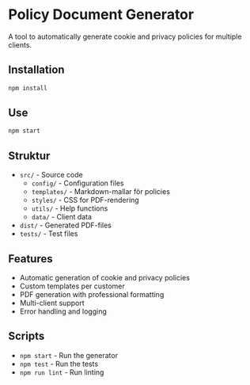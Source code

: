 # Policy Document Generator

A tool to automatically generate cookie and privacy policies for multiple clients.

## Installation

```bash
npm install
```

## Use

```bash
npm start
```

## Struktur

- `src/` - Source code
  - `config/` - Configuration files
  - `templates/` - Markdown-mallar för policies
  - `styles/` - CSS for PDF-rendering
  - `utils/` - Help functions
  - `data/` - Client data
- `dist/` - Generated PDF-files
- `tests/` - Test files

## Features

- Automatic generation of cookie and privacy policies
- Custom templates per customer
- PDF generation with professional formatting
- Multi-client support
- Error handling and logging

## Scripts

- `npm start` - Run the generator
- `npm test` - Run the tests
- `npm run lint` - Run linting